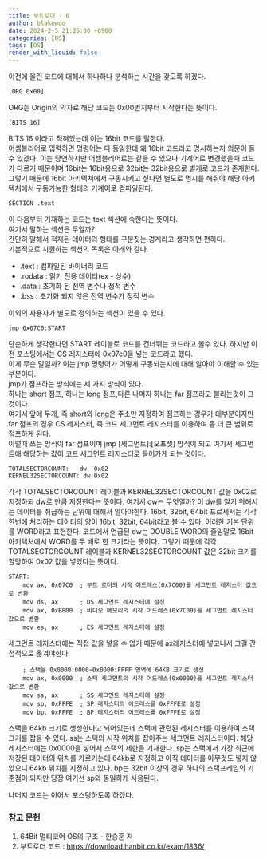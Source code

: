 ```yaml
---
title: 부트로더 - 6
author: blakewoo
date: 2024-2-5 21:25:00 +0900
categories: [OS]
tags: [OS]
render_with_liquid: false
---
```


이전에 올린 코드에 대해서 하나하나 분석하는 시간을 갖도록 하겠다.

```
[ORG 0x00]
```
ORG는 Origin의 약자로 해당 코드는 0x00번지부터 시작한다는 뜻이다.   

```
[BITS 16]
```
BITS 16 이라고 적혀있는데 이는 16bit 코드를 말한다.   
어셈블리어로 입력하면 명령어는 다 동일한데 왜 16bit 코드라고 명시하는지 의문이 들 수 있겠다.
이는 당연하지만 어셈블리어로는 같을 수 있으나 기계어로 변경했을때 코드가 다르기 때문이며
16bit는 16bit용으로 32bit는 32bit용으로 별개로 코드가 존재한다.
그렇기 때문에 16bit 아키텍쳐에서 구동시키고 싶다면 별도로 명시를 해줘야 해당 아키텍처에서 구동가능한
형태의 기계어로 컴파일된다.

```
SECTION .text
```
이 다음부터 기재하는 코드는 text 섹션에 속한다는 뜻이다.   
여기서 말하는 섹션은 무얼까?   
간단히 말해서 적재된 데이터의 형태를 구분짓는 경계라고 생각하면 편하다.   
기본적으로 지원하는 섹션의 목록은 아래와 같다.
- .text : 컴파일된 바이너리 코드
- .rodata : 읽기 전용 데이터(ex - 상수)
- .data : 초기화 된 전역 변수나 정적 변수
- .bss : 초기화 되지 않은 전역 변수가 정적 변수

이외의 사용자가 별도로 정의하는 섹션이 있을 수 있다.

```
jmp 0x07C0:START
```

단순하게 생각한다면 START 레이블로 코드를 건너뛰는 코드라고 볼수 있다.
하지만 이전 포스팅에서는 CS 레지스터에 0x07c0을 넣는 코드라고 했다.   
이게 무슨 말일까?
이는 jmp 명령어가 어떻게 구동되는지에 대해 알아야 이해할 수 있는 부분이다.   
jmp가 점프하는 방식에는 세 가지 방식이 있다.   
하나는 short 점프, 하나는 long 점프,다른 나머지 하나는 far 점프라고 불리는것이 그것이다.   
여기서 앞에 두개, 즉 short와 long은 주소만 지정하여 점프하는 경우가 대부분이지만
far 점프의 경우 CS 레지스터, 즉 코드 세그먼트 레지스터를 이용하여 좀 더 큰 범위로 점프하게 된다.   
이럴때 쓰는 방식이 far 점프이며 jmp [세그먼트]:[오프셋] 방식이 되고 여기서 세그먼트애 해당하는 값이
코드 세그먼트 레지스터로 들어가게 되는 것이다.

```
TOTALSECTORCOUNT:   dw  0x02
KERNEL32SECTORCOUNT: dw 0x02
```
각각 TOTALSECTORCOUNT 레이블과 KERNEL32SECTORCOUNT 값을 0x02로 지정하되
dw로 만큼 지정한다는 뜻이다.
여기서 dw는 무엇일까? 이 dw를 알기 위해서는 데이터를 취급하는 단위에 대해서 알아야한다.
16bit, 32bit, 64bit 프로세서는 각각 한번에 처리하는 데이터의 양이 16bit, 32bit, 64bit라고 볼 수 있다.
이러한 기본 단위를 WORD라고 표현한다.
코드에서 언급된 dw는 DOUBLE WORD의 줄임말로 16bit 아키텍처에서 WORD를 두 배로 한 크기라는 뜻이다.
그렇기 때문에 각각 TOTALSECTORCOUNT 레이블과 KERNEL32SECTORCOUNT 값은 32bit 크기를 할당하여
0x02 값을 넣었다는 뜻이다.   

```
START:
    mov ax, 0x07C0  ; 부트 로더의 시작 어드레스(0x7C00)를 세그먼트 레지스터 값으로 변환
    mov ds, ax      ; DS 세그먼트 레지스터에 설정
    mov ax, 0xB800  ; 비디오 메모리의 시작 어드레스(0x7C00)를 세그먼트 레지스터 값으로 변환
    mov es, ax      ; ES 세그먼트 레지스터에 설정
```
세그먼트 레지스터에는 직접 값을 넣을 수 없기 때문에 ax레지스터에 넣고나서 그걸 간접적으로 옮겨야한다.

```
    ; 스택을 0x0000:0000~0x0000:FFFF 영역에 64KB 크기로 생성
    mov ax, 0x0000  ; 스택 세그먼트의 시작 어드레스(0x0000)를 세그먼트 레지스터 값으로 변환
    mov ss, ax      ; SS 세그먼트 레지스터에 설정
    mov sp, 0xFFFE  ; SP 레지스터의 어드레스를 0xFFFE로 설정
    mov bp, 0xFFFE  ; BP 레지스터의 어드레스를 0xFFFE로 설정
```

스택을 64kb 크기로 생성한다고 되어있는데 스택에 관련된 레지스터를 이용하여 스택 크기를 잡을 수 있다.
ss는 스택의 시작 위치를 잡아주는 세그먼트 레지스터이다. 해당 레지스터에는 0x0000을 넣어서
스택의 제한을 기재한다. sp는 스택에서 가장 최근에 저장된 데이터의 위치를 가르키는데 64kb로 지정하고
아직 데이터를 아무것도 넣지 않았으니 64kb 위치를 지정하고 있다.
bp는 32bit 이상의 경우 하나의 스택프레임의 기준점이 되지만 당장 여기선 sp와 동일하게 사용된다.

나머지 코드는 이어서 포스팅하도록 하겠다.


### 참고 문헌
1. 64Bit 멀티코어 OS의 구조 - 한승훈 저
2. 부트로더 코드 : https://download.hanbit.co.kr/exam/1836/
